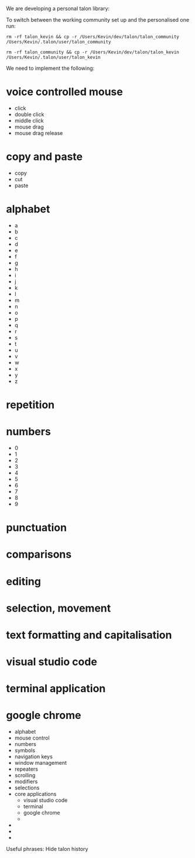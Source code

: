 We are developing a personal talon library:

To switch between the working community set up and the personalised one run:
```
rm -rf talon_kevin && cp -r /Users/Kevin/dev/talon/talon_community /Users/Kevin/.talon/user/talon_community 
```

```
rm -rf talon_community && cp -r /Users/Kevin/dev/talon/talon_kevin /Users/Kevin/.talon/user/talon_kevin
```

We need to implement the following:
# voice controlled mouse
- click
- double click
- middle click
- mouse drag
- mouse drag release

# copy and paste
- copy
- cut
- paste

# alphabet
- a
- b
- c
- d
- e
- f
- g
- h
- i
- j
- k
- l
- m
- n
- o
- p
- q
- r
- s
- t
- u
- v
- w
- x
- y
- z


# repetition

# numbers
- 0
- 1
- 2
- 3
- 4
- 5
- 6
- 7
- 8
- 9

# punctuation

# comparisons

# editing


# selection, movement




# text formatting and capitalisation


# visual studio code


# terminal application


# google chrome


* alphabet
* mouse control
* numbers
* symbols
* navigation keys
* window management
* repeaters
* scrolling
* modifiers
* selections
* core applications
    * visual studio code
    * terminal
    * google chrome
    *
* 
* 
* 

Useful phrases:
Hide talon history


